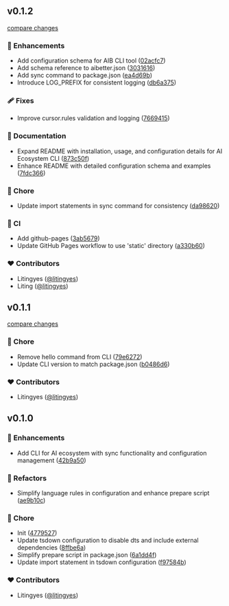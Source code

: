 
## v0.1.2

[compare changes](https://github.com/aibetter/aib/compare/v0.1.1...v0.1.2)

### 🚀 Enhancements

- Add configuration schema for AIB CLI tool ([02acfc7](https://github.com/aibetter/aib/commit/02acfc7))
- Add schema reference to aibetter.json ([3031616](https://github.com/aibetter/aib/commit/3031616))
- Add sync command to package.json ([ea4d69b](https://github.com/aibetter/aib/commit/ea4d69b))
- Introduce LOG_PREFIX for consistent logging ([db6a375](https://github.com/aibetter/aib/commit/db6a375))

### 🩹 Fixes

- Improve cursor.rules validation and logging ([7669415](https://github.com/aibetter/aib/commit/7669415))

### 📖 Documentation

- Expand README with installation, usage, and configuration details for AI Ecosystem CLI ([873c50f](https://github.com/aibetter/aib/commit/873c50f))
- Enhance README with detailed configuration schema and examples ([7fdc366](https://github.com/aibetter/aib/commit/7fdc366))

### 🏡 Chore

- Update import statements in sync command for consistency ([da98620](https://github.com/aibetter/aib/commit/da98620))

### 🤖 CI

- Add github-pages ([3ab5679](https://github.com/aibetter/aib/commit/3ab5679))
- Update GitHub Pages workflow to use 'static' directory ([a330b60](https://github.com/aibetter/aib/commit/a330b60))

### ❤️ Contributors

- Litingyes ([@litingyes](https://github.com/litingyes))
- Liting ([@litingyes](https://github.com/litingyes))

## v0.1.1

[compare changes](https://github.com/aibetter/aib/compare/v0.1.0...v0.1.1)

### 🏡 Chore

- Remove hello command from CLI ([79e6272](https://github.com/aibetter/aib/commit/79e6272))
- Update CLI version to match package.json ([b0486d6](https://github.com/aibetter/aib/commit/b0486d6))

### ❤️ Contributors

- Litingyes ([@litingyes](https://github.com/litingyes))

## v0.1.0


### 🚀 Enhancements

- Add CLI for AI ecosystem with sync functionality and configuration management ([42b9a50](https://github.com/aibetter/aib/commit/42b9a50))

### 💅 Refactors

- Simplify language rules in configuration and enhance prepare script ([ae9b10c](https://github.com/aibetter/aib/commit/ae9b10c))

### 🏡 Chore

- Init ([4779527](https://github.com/aibetter/aib/commit/4779527))
- Update tsdown configuration to disable dts and include external dependencies ([8ffbe6a](https://github.com/aibetter/aib/commit/8ffbe6a))
- Simplify prepare script in package.json ([6a1dd4f](https://github.com/aibetter/aib/commit/6a1dd4f))
- Update import statement in tsdown configuration ([f97584b](https://github.com/aibetter/aib/commit/f97584b))

### ❤️ Contributors

- Litingyes ([@litingyes](https://github.com/litingyes))

